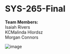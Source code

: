# SYS-265-Final

**Team Members:**  
Isaiah Rivers  
KCMalinda Hlordsz  
Morgan Connors  
  
![image](https://github.com/SYS-265-Final/SYS-265-Final/assets/70920308/cc0a86ce-0d06-402f-97c2-299e151ecfad)
